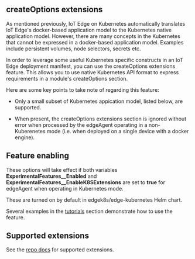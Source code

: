 ## createOptions extensions

As mentioned previously, IoT Edge on Kubernetes automatically translates IoT Edge's docker-based application model to the Kubernetes native application model. However, there are many concepts in the Kubernetes that cannot be expressed in a docker-based application model. Examples include persistent volumes, node selectors, secrets etc.

In order to leverage some useful Kubernetes specific constructs in an IoT Edge deployment manifest, you can use the createOptions extensions feature. This allows you to use native Kubernetes API format to express requirements in a module's createOptions section.

Here are some key points to take note of regarding this feature:
* Only a small subset of Kubernetes appication model, listed below, are supported.

* When present, the createOptions extensions section is ignored without error when processed by the edgeAgent operating in a non-Kuberenetes mode (i.e. when deployed on a single device with a docker engine).

## Feature enabling

These options will take effect if both variables **ExperimentalFeatures__Enabled** and **ExperimentalFeatures__EnableK8SExtensions** are set to **true** for edgeAgent when operating in Kubernetes mode. 

These are turned on by default in edgek8s/edge-kubernetes Helm chart.

Several examples in the [tutorials](examples.html) section demonstrate how to use the feature.

## Supported extensions

See the [repo docs](https://github.com/Azure/iotedge/blob/release/1.1-k8s-preview/kubernetes/doc/create-options.md) for supported extensions.